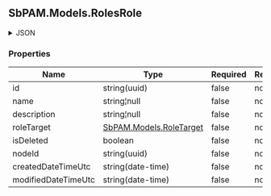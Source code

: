 
<h2 id="tocS_SbPAM.Models.RolesRole">SbPAM.Models.RolesRole</h2>

<a id="schemasbpam.models.rolesrole"></a>
<a id="schema_SbPAM.Models.RolesRole"></a>
<a id="tocSsbpam.models.rolesrole"></a>
<a id="tocssbpam.models.rolesrole"></a>

<details><summary>JSON</summary>


```json
{
  "id": "497f6eca-6276-4993-bfeb-53cbbbba6f08",
  "name": "string",
  "description": "string",
  "roleTarget": "AccessPolicies",
  "isDeleted": true,
  "nodeId": "959356e3-6168-4a92-b4a5-b9d462be6177",
  "createdDateTimeUtc": "2019-08-24T14:15:22Z",
  "modifiedDateTimeUtc": "2019-08-24T14:15:22Z"
}

```


</details>

### Properties

|Name|Type|Required|Restrictions|Description|
|---|---|---|---|---|
|id|string(uuid)|false|none|none|
|name|string¦null|false|none|none|
|description|string¦null|false|none|none|
|roleTarget|[SbPAM.Models.RoleTarget](../Models/sbpam.models.roletarget.md)|false|none|none|
|isDeleted|boolean|false|none|none|
|nodeId|string(uuid)|false|none|none|
|createdDateTimeUtc|string(date-time)|false|none|none|
|modifiedDateTimeUtc|string(date-time)|false|none|none|


